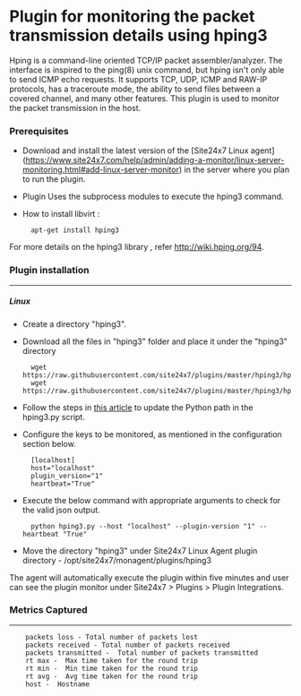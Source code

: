 Plugin for monitoring the packet transmission details using hping3
===================================================================

Hping is a command-line oriented TCP/IP packet assembler/analyzer. The interface is inspired to the ping(8) unix command, but hping isn't only able to send ICMP echo requests. It supports TCP, UDP, ICMP and RAW-IP protocols, has a traceroute mode, the ability to send files between a covered channel, and many other features. This plugin is used to monitor the packet transmission in the host.  

### Prerequisites

- Download and install the latest version of the [Site24x7 Linux agent] (https://www.site24x7.com/help/admin/adding-a-monitor/linux-server-monitoring.html#add-linux-server-monitor) in the server where you plan to run the plugin. 

- Plugin Uses the subprocess modules to execute the hping3 command.

- How to install libvirt :

		apt-get install hping3
		
For more details on the hping3 library , refer http://wiki.hping.org/94. 


### Plugin installation
---
##### Linux 

- Create a directory "hping3".

- Download all the files in "hping3" folder and place it under the "hping3" directory

		wget https://raw.githubusercontent.com/site24x7/plugins/master/hping3/hping3.py
		wget https://raw.githubusercontent.com/site24x7/plugins/master/hping3/hping3.cfg

- Follow the steps in [this article](https://support.site24x7.com/portal/en/kb/articles/updating-python-path-in-a-plugin-script-for-linux-servers) to update the Python path in the hping3.py script.

- Configure the keys to be monitored, as mentioned in the configuration section below.

		[localhost]
		host="localhost"
		plugin_version="1"
		heartbeat="True"

- Execute the below command with appropriate arguments to check for the valid json output.  

		python hping3.py --host "localhost" --plugin-version "1" --heartbeat "True"
		
- Move the directory "hping3" under Site24x7 Linux Agent plugin directory - /opt/site24x7/monagent/plugins/hping3

The agent will automatically execute the plugin within five minutes and user can see the plugin monitor under Site24x7 > Plugins > Plugin Integrations.

### Metrics Captured
---
		packets loss - Total number of packets lost 
		packets received - Total number of packets received 
		packets transmitted -  Total number of packets transmitted
		rt max -  Max time taken for the round trip
		rt min -  Min time taken for the round trip
		rt avg -  Avg time taken for the round trip
		host -  Hostname
